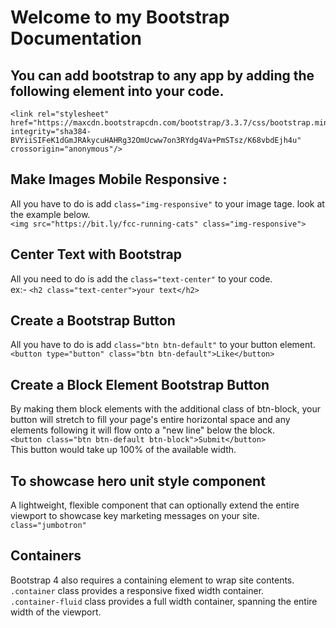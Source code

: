# Welcome to my Bootstrap Documentation

## You can add bootstrap to any app by adding the following element into your code.
```
<link rel="stylesheet" href="https://maxcdn.bootstrapcdn.com/bootstrap/3.3.7/css/bootstrap.min.css" integrity="sha384-BVYiiSIFeK1dGmJRAkycuHAHRg32OmUcww7on3RYdg4Va+PmSTsz/K68vbdEjh4u" crossorigin="anonymous"/>
```
## Make Images Mobile Responsive :<br/> 
All you have to do is add ```class="img-responsive"``` to your image tage. look at the example below.<br/>
```<img src="https://bit.ly/fcc-running-cats" class="img-responsive">```

## Center Text with Bootstrap<br/>
All you need to do is add the ```class="text-center"``` to your code.<br/>
ex:- ```<h2 class="text-center">your text</h2>```

## Create a Bootstrap Button<br/>
All you have to do is add ```class="btn btn-default"``` to your button element. <br/>
```<button type="button" class="btn btn-default">Like</button>```

## Create a Block Element Bootstrap Button<br/>
By making them block elements with the additional class of btn-block, your button will stretch to fill your page's entire horizontal space and any elements following it will flow onto a "new line" below the block.<br/>
```<button class="btn btn-default btn-block">Submit</button>```<br/>
This button would take up 100% of the available width.

## To showcase hero unit style component
A lightweight, flexible component that can optionally extend the entire viewport to showcase key marketing messages on your site.
```class="jumbotron"```

## Containers
Bootstrap 4 also requires a containing element to wrap site contents.<br/>
```.container``` class provides a responsive fixed width container.<br/>
```.container-fluid``` class provides a full width container, spanning the entire width of the viewport.
